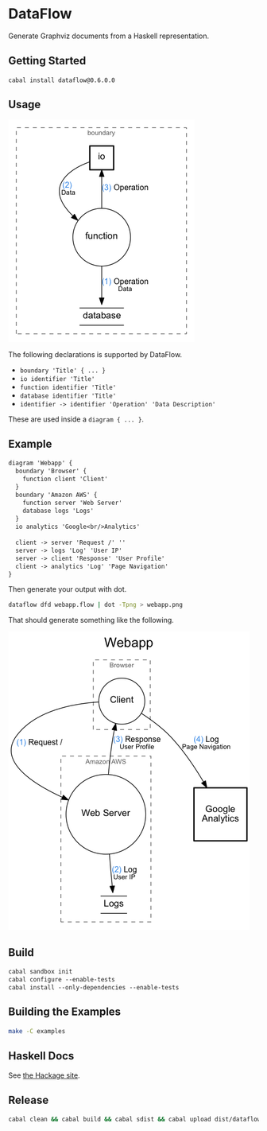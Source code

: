 # DataFlow

Generate Graphviz documents from a Haskell representation.

## Getting Started

```
cabal install dataflow@0.6.0.0
```

## Usage

![Legend](examples/legend.png)

The following declarations is supported by DataFlow.

* `boundary 'Title' { ... }`
* `io identifier 'Title'`
* `function identifier 'Title'`
* `database identifier 'Title'`
* `identifier -> identifier 'Operation' 'Data Description'`

These are used inside a `diagram { ... }`.

## Example

```
diagram 'Webapp' {
  boundary 'Browser' {
    function client 'Client'
  }
  boundary 'Amazon AWS' {
    function server 'Web Server'
    database logs 'Logs'
  }
  io analytics 'Google<br/>Analytics'

  client -> server 'Request /' ''
  server -> logs 'Log' 'User IP'
  server -> client 'Response' 'User Profile'
  client -> analytics 'Log' 'Page Navigation'
}
```

Then generate your output with dot.

```bash
dataflow dfd webapp.flow | dot -Tpng > webapp.png
```

That should generate something like the following.

![Example Output](examples/webapp.png)

## Build

```
cabal sandbox init
cabal configure --enable-tests
cabal install --only-dependencies --enable-tests
```

## Building the Examples

```bash
make -C examples
```
## Haskell Docs

See [the Hackage site](https://hackage.haskell.org/package/dataflow).

## Release

```bash
cabal clean && cabal build && cabal sdist && cabal upload dist/dataflow-*.tar.gz
```
